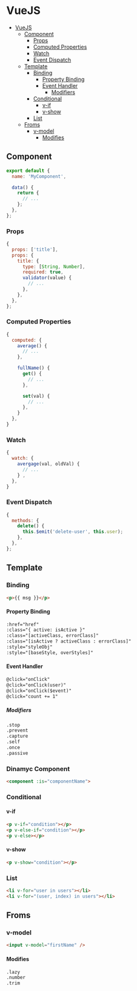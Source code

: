 # VueJS
<!-- TOC -->

- [VueJS](#vuejs)
  - [Component](#component)
    - [Props](#props)
    - [Computed Properties](#computed-properties)
    - [Watch](#watch)
    - [Event Dispatch](#event-dispatch)
  - [Template](#template)
    - [Binding](#binding)
      - [Property Binding](#property-binding)
      - [Event Handler](#event-handler)
        - [Modifiers](#modifiers)
    - [Conditional](#conditional)
      - [v-if](#v-if)
      - [v-show](#v-show)
    - [List](#list)
  - [Froms](#froms)
    - [v-model](#v-model)
      - [Modifies](#modifies)

<!-- /TOC -->
## Component
```js
export default {
  name: 'MyComponent',

  data() {
    return {
      // ...
    };
  },
};
```

### Props
```js
{
  props: ['title'],
  props: {
    title: {
      type: [String, Number],
      required: true,
      validator(value) {
        // ...
      },
    },
  },
};
```

### Computed Properties
```js
{
  computed: {
    average() {
      // ...
    },

    fullName() {
      get() {
        // ...
      },

      set(val) {
        // ...
      },
    }
  },
}
```
### Watch
```js
{
  watch: {
    avergage(val, oldVal) {
      // ...
    } ,
  },
}
```

### Event Dispatch
```js
{
  methods: {
    delete() {
      this.$emit('delete-user', this.user);
    },
  },
};
```
## Template
### Binding
```html
<p>{{ msg }}</p>
```

#### Property Binding
```html
:href="href"
:class="{ active: isActive }"
:class="[activeClass, errorClass]"
:class="[isActive ? activeClass : errorClass]"
:style="styleObj"
:style="[baseStyle, overStyles]"
```

#### Event Handler
```html
@click="onClick"
@click="onClick(user)"
@click="onClick($event)"
@click="count += 1"
```
##### Modifiers
```html
.stop
.prevent
.capture
.self
.once
.passive
```

### Dinamyc Component
```html
<component :is="componentName">
```

### Conditional
#### v-if
```html
<p v-if="condition"></p>
<p v-else-if="condition"></p>
<p v-else></p>
```

#### v-show
```html
<p v-show="condition"></p>
```

### List
```html
<li v-for="user in users"></li>
<li v-for="(user, index) in users"></li>
```

## Froms
### v-model
```html
<input v-model="firstName" />
```

#### Modifies
```html
.lazy
.number
.trim
```
